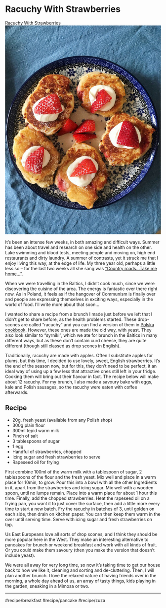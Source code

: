 # Racuchy With Strawberries
[Racuchy With Strawberries](http://zuzazak.com/2019/08/a-summer-brunch-racuchy-with-strawberries/)
![](assets/d63b18fbe84144cf23b8ae615c7bac34.jpg)



It’s been an intense few weeks, in both amazing and difficult ways. Summer has been about travel and research on one side and health on the other. Lake swimming and blood tests, meeting people and moving on, high end restaurants and dirty laundry. A summer of contrasts, yet it struck me that I enjoy living this way, at the edge of life. My three year old, perhaps a little less so – for the last two weeks all she sang was [“Country roads…Take me home…”](https://www.youtube.com/watch?v=1vrEljMfXYo).

When we were travelling in the Baltics, I didn’t cook much, since we were discovering the cuisine of the area. The energy is fantastic over there right now. As in Poland, it feels as if the hangover of Communism is finally over and people are expressing themselves in exciting ways, especially in the world of food. I’ll write more about that soon…

I wanted to share a recipe from a brunch I made just before we left that I didn’t get to share before, as the health problems started. These drop-scones are called “racuchy” and you can find a version of them in [Polska cookbook](http://zuzazak.com/2016/05/my-book-polska/). However, these ones are made the old way, with yeast. They also look similar to “syrniki”, which we ate for brunch in the Baltics in many different ways, but as these don’t contain curd cheese, they are quite different (though still classed as drop scones in English).

Traditionally, racuchy are made with apples. Often I substitute apples for plums, but this time, I decided to use lovely, sweet, English strawberries. It’s the end of the season now, but for this, they don’t need to be perfect, it an ideal way of using up a few less that attractive ones still left in your fridge. Cooking them will bring out their flavour in fact. The recipe below will make about 12 racuchy. For my brunch, I also made a savoury bake with eggs, kale and Polish sausages, so the racuchy were eaten with coffee afterwards.

## Recipe
* 20g. fresh yeast (available from any Polish shop)
* 300g plain flour
* 300ml tepid warm milk
* Pinch of salt
* 3 tablespoons of sugar
* 1 egg
* Handful of strawberries, chopped
* Icing sugar and fresh strawberries to serve
* Rapeseed oil for frying

First combine 100ml of the warm milk with a tablespoon of sugar, 2 tablespoons of the flour and the fresh yeast. Mix well and place in a warm place for 10min, to grow.
Pour this into a bowl with all the other Ingredients in it, apart from the strawberries and icing sugar.
Mix well with a wooden spoon, until no lumps remain.
Place into a warm place for about 1 hour this time.
Finally, add the chopped strawberries.
Heat the rapeseed oil on a frying pan, you want it to just cover the surface, then add a little more every time to start a new batch.
Fry the racuchy in batches of 3, until golden on each side, then drain on kitchen paper. You can then keep them warm in the over until serving time.
Serve with icing sugar and fresh strawberries on top.

Us East Europeans love all sorts of drop scones, and I think they should be more popular here in the West. They make an interesting alternative to pancakes for brunch or weekend breakfast and work with all kinds of fruit. Or you could make them savoury (then you make the version that doesn’t include yeast).

We were all away for very long time, so now it’s taking time to get our house back to how we like it, cleaning and sorting and de-cluttering. Then, I will plan another brunch. I love the relaxed nature of having friends over in the morning, a whole day ahead of us, an array of tasty things, kids playing in the garden, sneaking in a Mimosa or two.
- - - -
#recipe/breakfast #recipe/pancake #recipe/zuza
